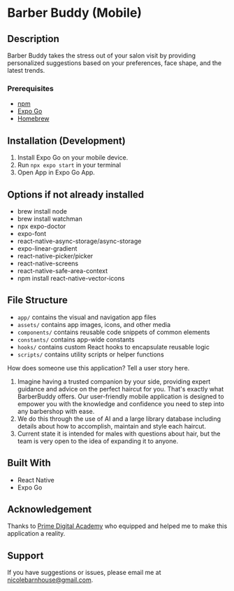 # Barber Buddy (Mobile)

## Description

Barber Buddy takes the stress out of your salon visit by providing personalized suggestions based on your preferences, face shape, and the latest trends.

### Prerequisites

- [npm](https://www.npmjs.com)
- [Expo Go](https://docs.expo.dev)
- [Homebrew](https://brew.sh)


## Installation (Development)

1. Install Expo Go on your mobile device.
2. Run `npx expo start` in your terminal
3. Open App in Expo Go App.

## Options if not already installed

- brew install node
- brew install watchman
- npx expo-doctor
- expo-font
- react-native-async-storage/async-storage
- expo-linear-gradient
- react-native-picker/picker
- react-native-screens
- react-native-safe-area-context
- npm install react-native-vector-icons

## File Structure

- `app/` contains the visual and navigation app files
- `assets/` contains app images, icons, and other media
- `components/` contains reusable code snippets of common elements
- `constants/` contains app-wide constants
- `hooks/` contains custom React hooks to encapsulate reusable logic
- `scripts/` contains utility scripts or helper functions

How does someone use this application? Tell a user story here.

1. Imagine having a trusted companion by your side, providing expert guidance and advice on the perfect haircut for you. That's exactly what BarberBuddy offers. Our user-friendly mobile application is designed to empower you with the knowledge and confidence you need to step into any barbershop with ease.
2. We do this through the use of AI and a large library database including details about how to accomplish, maintain and style each haircut.
3. Current state it is intended for males with questions about hair, but the team is very open to the idea of expanding it to anyone.

## Built With

- React Native
- Expo Go

## Acknowledgement

Thanks to [Prime Digital Academy](www.primeacademy.io) who equipped and helped me to make this application a reality.

## Support

If you have suggestions or issues, please email me at [nicolebarnhouse@gmail.com](mailto:nicolebarnhouse@gmail.com).
